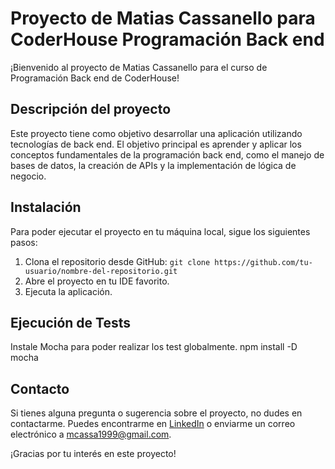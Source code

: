 # Proyecto de Matias Cassanello para CoderHouse Programación Back end

¡Bienvenido al proyecto de Matias Cassanello para el curso de Programación Back end de CoderHouse!

## Descripción del proyecto

Este proyecto tiene como objetivo desarrollar una aplicación utilizando tecnologías de back end. El objetivo principal es aprender y aplicar los conceptos fundamentales de la programación back end, como el manejo de bases de datos, la creación de APIs y la implementación de lógica de negocio.

## Instalación

Para poder ejecutar el proyecto en tu máquina local, sigue los siguientes pasos:

1. Clona el repositorio desde GitHub: `git clone https://github.com/tu-usuario/nombre-del-repositorio.git`
2. Abre el proyecto en tu IDE favorito.
3. Ejecuta la aplicación.

## Ejecución de Tests

Instale Mocha para poder realizar los test globalmente.
    npm install -D mocha


## Contacto

Si tienes alguna pregunta o sugerencia sobre el proyecto, no dudes en contactarme. Puedes encontrarme en [LinkedIn](https://www.linkedin.com/in/matiascassanello/) o enviarme un correo electrónico a mcassa1999@gmail.com.

¡Gracias por tu interés en este proyecto!
